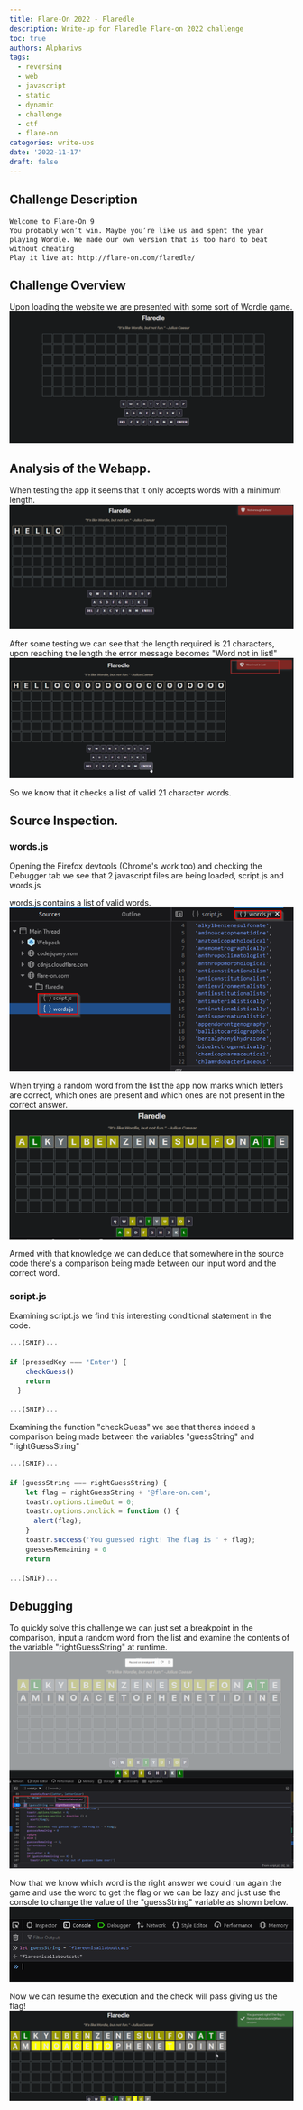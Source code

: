 ```yaml
---
title: Flare-On 2022 - Flaredle
description: Write-up for Flaredle Flare-on 2022 challenge
toc: true
authors: Alpharivs
tags:
  - reversing
  - web
  - javascript
  - static
  - dynamic
  - challenge
  - ctf
  - flare-on
categories: write-ups
date: '2022-11-17'
draft: false
---
```


## Challenge Description
```text
Welcome to Flare-On 9
You probably won’t win. Maybe you’re like us and spent the year playing Wordle. We made our own version that is too hard to beat without cheating
Play it live at: http://flare-on.com/flaredle/
```
## Challenge Overview

Upon loading the website we are presented with some sort of Wordle game.
![main](images/main.png)

## Analysis of the Webapp.

When testing the app it seems that it only accepts words with a minimum length.
![not_enough](images/not_enough.png)

After some testing we can see that the length required is 21 characters, upon reaching the length the error message becomes "Word not in list!"
![no_list](images/no_list.png)

So we know that it checks a list of valid 21 character words.

## Source Inspection.

### words.js
Opening the Firefox devtools (Chrome's work too) and checking the Debugger tab we see that 2 javascript files are being loaded, script.js and words.js

words.js contains a list of valid words.
![word_list](images/word_list.png)

When trying a random word from the list the app now marks which letters are correct, which ones are present and which ones are not present in the correct answer.
![word_on_list](images/word_on_list.png)

Armed with that knowledge we can deduce that somewhere in the source code there's a comparison being made between our input word and the correct word.

### script.js

Examining script.js we find this interesting conditional statement in the code.
```javascript
...(SNIP)...

if (pressedKey === 'Enter') {
    checkGuess()
    return
  }

...(SNIP)...
```
Examining the function "checkGuess" we see that theres indeed a comparison being made between the variables "guessString" and  "rightGuessString"
```javascript
...(SNIP)...

if (guessString === rightGuessString) {
    let flag = rightGuessString + '@flare-on.com';
    toastr.options.timeOut = 0;
    toastr.options.onclick = function () {
      alert(flag);
    }
    toastr.success('You guessed right! The flag is ' + flag);
    guessesRemaining = 0
    return

...(SNIP)...
```

## Debugging

To quickly solve this challenge we can just set a breakpoint in the comparison, input a random word from the list and examine the contents of the variable "rightGuessString" at runtime.
![breakpoint](images/breakpoint.png)

Now that we know which word is the right answer we could run again the game and use the word to get the flag or we can be lazy and just use the console to change the value of the "guessString" variable as shown below.
![answer](images/answer.png)

Now we can resume the execution and the check will pass giving us the flag!
![flag](images/flag.png)

